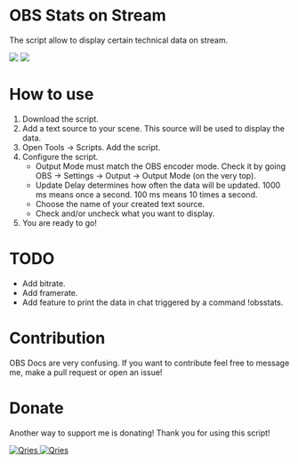 # OBS Stats on Stream
The script allow to display certain technical data on stream.

<img src="https://i.imgur.com/f4VYqQJ.png" />
<img src="https://i.imgur.com/mBJLi4g.png" />

# How to use
1. Download the script.
2. Add a text source to your scene. This source will be used to display the data.
3. Open Tools -> Scripts. Add the script.
4. Configure the script.
    * Output Mode must match the OBS encoder mode. Check it by going OBS -> Settings -> Output -> Output Mode (on the very top).
    * Update Delay determines how often the data will be updated. 1000 ms means once a second. 100 ms means 10 times a second.
    * Choose the name of your created text source.
    * Check and/or uncheck what you want to display.
5. You are ready to go!

# TODO
* Add bitrate.
* Add framerate.
* Add feature to print the data in chat triggered by a command !obsstats.

# Contribution

OBS Docs are very confusing. If you want to contribute feel free to message me, make a pull request or open an issue!

# Donate

Another way to support me is donating! Thank you for using this script!

 <a href="https://streamelements.com/greencomfytea/tip">
  <img alt="Qries" src="https://panels-images.twitch.tv/panel-48897356-image-c6155d48-b689-4240-875c-f3141355cb56">
</a>
<a href="https://ko-fi.com/greencomfytea">
  <img alt="Qries" src="https://panels-images.twitch.tv/panel-48897356-image-c2fcf835-87e4-408e-81e8-790789c7acbc">
</a>
